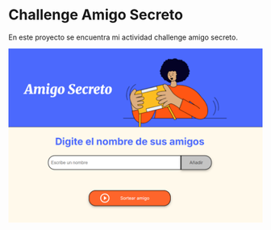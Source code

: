 # Challenge Amigo Secreto
En este proyecto se encuentra mi actividad challenge amigo secreto.

![alt text](./assets/image.png)

